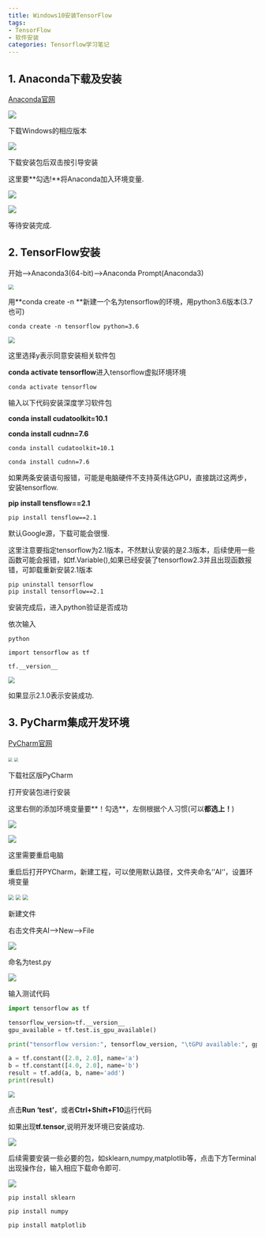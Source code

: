 ```yaml
---
title: Windows10安装TensorFlow
tags: 
- TensorFlow
- 软件安装
categories: Tensorflow学习笔记
---
```


## 1. Anaconda下载及安装

[Anaconda官网](https://www.anaconda.com/products/individual#macos)

![](https://gitee.com/yixin-oss/blogImage/raw/master/img/1607066052.png)

<!--more-->

下载Windows的相应版本

![](https://gitee.com/yixin-oss/blogImage/raw/master/img/1607066052(1).jpg)

下载安装包后双击按引导安装

这里要**勾选!**将Anaconda加入环境变量.

![](https://gitee.com/yixin-oss/blogImage/raw/master/img/1607066052.jpg)

![](https://gitee.com/yixin-oss/blogImage/raw/master/img/1607066358(1).jpg)

等待安装完成.

## 2. TensorFlow安装

开始-->Anaconda3(64-bit)-->Anaconda Prompt(Anaconda3)

<img src="https://gitee.com/yixin-oss/blogImage/raw/master/img/1607066505(1).jpg" style="zoom: 67%;" />

用**conda create -n **新建一个名为tensorflow的环境，用python3.6版本(3.7也可)

```
conda create -n tensorflow python=3.6
```

<img src="https://gitee.com/yixin-oss/blogImage/raw/master/img/1.png" style="zoom:80%;" />

这里选择y表示同意安装相关软件包

**conda activate tensorflow**进入tensorflow虚拟环境环境

```
conda activate tensorflow
```



输入以下代码安装深度学习软件包

**conda install cudatoolkit=10.1**

**conda install cudnn=7.6**

```
conda install cudatoolkit=10.1

conda install cudnn=7.6
```

如果两条安装语句报错，可能是电脑硬件不支持英伟达GPU，直接跳过这两步，安装tensorflow.

**pip install tensflow==2.1**

```
pip install tensflow==2.1
```

默认Google源，下载可能会很慢.

这里注意要指定tensorflow为2.1版本，不然默认安装的是2.3版本，后续使用一些函数可能会报错，如tf.Variable(),如果已经安装了tensorflow2.3并且出现函数报错，可卸载重新安装2.1版本

```
pip uninstall tensorflow
pip install tensorflow==2.1
```

安装完成后，进入python验证是否成功

依次输入

```
python

```

```
import tensorflow as tf

```

```
tf.__version__
```



<img src="https://gitee.com/yixin-oss/blogImage/raw/master/img/1607067507(1).jpg" style="zoom:80%;" />

如果显示2.1.0表示安装成功.

## 3. PyCharm集成开发环境

[PyCharm官网](https://www.jetbrains.com/)

<img src="https://gitee.com/yixin-oss/blogImage/raw/master/img/1607068212.jpg" style="zoom: 50%;" />



<img src="https://gitee.com/yixin-oss/blogImage/raw/master/img/1607068212(1).jpg" style="zoom: 50%;" />

下载社区版PyCharm

打开安装包进行安装

这里右侧的添加环境变量要**！勾选**，左侧根据个人习惯(可以**都选上！**)

![](https://gitee.com/yixin-oss/blogImage/raw/master/img/1607068405(1).jpg)

![](https://gitee.com/yixin-oss/blogImage/raw/master/img/1607068602(1).png)

这里需要重启电脑

重启后打开PYCharm，新建工程，可以使用默认路径，文件夹命名‘’AI‘’，设置环境变量



<img src="https://gitee.com/yixin-oss/blogImage/raw/master/img/1607069116(1).jpg" style="zoom:67%;" />

<img src="https://gitee.com/yixin-oss/blogImage/raw/master/img/1607069143(1).jpg" style="zoom:67%;" />

<img src="https://gitee.com/yixin-oss/blogImage/raw/master/img/1607069206(1).jpg" style="zoom:67%;" />

新建文件

右击文件夹AI-->New-->File

![](https://gitee.com/yixin-oss/blogImage/raw/master/img/1607069401.jpg)

命名为test.py

![](https://gitee.com/yixin-oss/blogImage/raw/master/img/1607069432(1).jpg)

输入测试代码

```python
import tensorflow as tf

tensorflow_version=tf.__version__
gpu_available = tf.test.is_gpu_available()

print("tensorflow version:", tensorflow_version, "\tGPU available:", gpu_available)

a = tf.constant([2.0, 2.0], name='a')
b = tf.constant([4.0, 2.0], name='b')
result = tf.add(a, b, name='add')
print(result)
```

<img src="https://gitee.com/yixin-oss/blogImage/raw/master/img/1607069567(1).jpg" style="zoom: 80%;" />

点击**Run ‘test’**，或者**Ctrl+Shift+F10**运行代码

如果出现**tf.tensor**,说明开发环境已安装成功.

![](https://gitee.com/yixin-oss/blogImage/raw/master/img/1607069751(1).png)

后续需要安装一些必要的包，如sklearn,numpy,matplotlib等，点击下方Terminal出现操作台，输入相应下载命令即可.

![](https://gitee.com/yixin-oss/blogImage/raw/master/img/1607342902(1).png)

```
pip install sklearn

pip install numpy

pip install matplotlib

```

